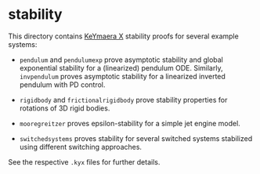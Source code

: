 # stability

This directory contains [KeYmaera X](http://keymaeraX.org/) stability proofs for several example systems:

- `pendulum` and `pendulumexp` prove asymptotic stability and global exponential stability for a (linearized) pendulum ODE. Similarly, `invpendulum` proves asymptotic stability for a linearized inverted pendulum with PD control.

- `rigidbody` and `frictionalrigidbody` prove stability properties for rotations of 3D rigid bodies.

- `mooregreitzer` proves epsilon-stability for a simple jet engine model.

- `switchedsystems` proves stability for several switched systems stabilized using different switching approaches.

See the respective `.kyx` files for further details.

